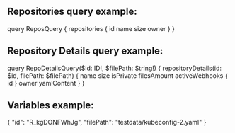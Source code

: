 ## Repositories query example:
query ReposQuery {
  repositories {
    id
    name 
    size 
    owner
  }
}

## Repository Details query example:
query RepoDetailsQuery($id: ID!, $filePath: String!) {
  repositoryDetails(id: $id, filePath: $filePath) {
    name
    size
    isPrivate
    filesAmount
    activeWebhooks {
      id
    }
    owner
    yamlContent
  }
}

## Variables example:
{
  "id": "R_kgDONFWhJg",
  "filePath": "testdata/kubeconfig-2.yaml"
}